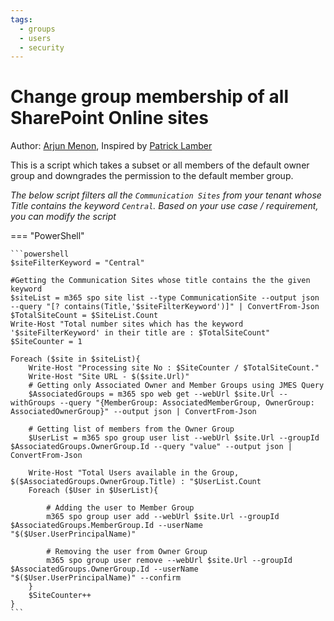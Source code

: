 ```yaml
---
tags:
  - groups
  - users
  - security
---
```


# Change group membership of all SharePoint Online sites

Author: [Arjun Menon](https://twitter.com/arjunumenon), Inspired by [Patrick Lamber](https://www.nubo.eu/Change-The-Group-Memberships-Of-All-SharePoint-Online-Sites/)


This is a script which takes a subset or all members of the default owner group and downgrades the permission to the default member group.

*The below script filters all the `Communication Sites` from your tenant whose Title contains the keyword `Central`. Based on your use case / requirement, you can modify the script*


=== "PowerShell"

    ```powershell
    $siteFilterKeyword = "Central"

    #Getting the Communication Sites whose title contains the the given keyword
    $siteList = m365 spo site list --type CommunicationSite --output json --query "[? contains(Title,'$siteFilterKeyword')]" | ConvertFrom-Json
    $TotalSiteCount = $SiteList.Count
    Write-Host "Total number sites which has the keyword '$siteFilterKeyword' in their title are : $TotalSiteCount"
    $SiteCounter = 1

    Foreach ($site in $siteList){
        Write-Host "Processing site No : $SiteCounter / $TotalSiteCount."
        Write-Host "Site URL - $($site.Url)"
        # Getting only Associated Owner and Member Groups using JMES Query
        $AssociatedGroups = m365 spo web get --webUrl $site.Url --withGroups --query "{MemberGroup: AssociatedMemberGroup, OwnerGroup: AssociatedOwnerGroup}" --output json | ConvertFrom-Json

        # Getting list of members from the Owner Group
        $UserList = m365 spo group user list --webUrl $site.Url --groupId $AssociatedGroups.OwnerGroup.Id --query "value" --output json | ConvertFrom-Json

        Write-Host "Total Users available in the Group, $($AssociatedGroups.OwnerGroup.Title) : "$UserList.Count
        Foreach ($User in $UserList){

            # Adding the user to Member Group
            m365 spo group user add --webUrl $site.Url --groupId $AssociatedGroups.MemberGroup.Id --userName "$($User.UserPrincipalName)"
            
            # Removing the user from Owner Group
            m365 spo group user remove --webUrl $site.Url --groupId $AssociatedGroups.OwnerGroup.Id --userName "$($User.UserPrincipalName)" --confirm
        }
        $SiteCounter++
    }
    ```

